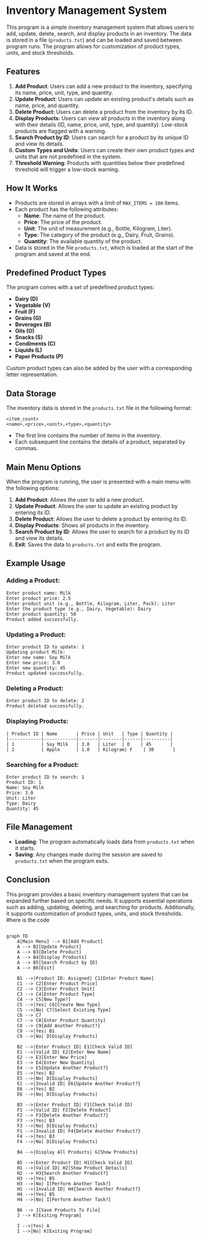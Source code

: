 # Inventory Management System

This program is a simple inventory management system that allows users to add, update, delete, search, and display products in an inventory. The data is stored in a file (`products.txt`) and can be loaded and saved between program runs. The program allows for customization of product types, units, and stock thresholds.

## Features
1. **Add Product**: Users can add a new product to the inventory, specifying its name, price, unit, type, and quantity.
2. **Update Product**: Users can update an existing product's details such as name, price, and quantity.
3. **Delete Product**: Users can delete a product from the inventory by its ID.
4. **Display Products**: Users can view all products in the inventory along with their details (ID, name, price, unit, type, and quantity). Low-stock products are flagged with a warning.
5. **Search Product by ID**: Users can search for a product by its unique ID and view its details.
6. **Custom Types and Units**: Users can create their own product types and units that are not predefined in the system.
7. **Threshold Warning**: Products with quantities below their predefined threshold will trigger a low-stock warning.

## How It Works
- Products are stored in arrays with a limit of `MAX_ITEMS = 100` items.
- Each product has the following attributes:
  - **Name**: The name of the product.
  - **Price**: The price of the product.
  - **Unit**: The unit of measurement (e.g., Bottle, Kilogram, Liter).
  - **Type**: The category of the product (e.g., Dairy, Fruit, Grains).
  - **Quantity**: The available quantity of the product.
- Data is stored in the file `products.txt`, which is loaded at the start of the program and saved at the end.

## Predefined Product Types
The program comes with a set of predefined product types:
- **Dairy (D)**
- **Vegetable (V)**
- **Fruit (F)**
- **Grains (G)**
- **Beverages (B)**
- **Oils (O)**
- **Snacks (S)**
- **Condiments (C)**
- **Liquids (L)**
- **Paper Products (P)**

Custom product types can also be added by the user with a corresponding letter representation.

## Data Storage
The inventory data is stored in the `products.txt` file in the following format:
```
<item_count>
<name>,<price>,<unit>,<type>,<quantity>
```

- The first line contains the number of items in the inventory.
- Each subsequent line contains the details of a product, separated by commas.

## Main Menu Options
When the program is running, the user is presented with a main menu with the following options:

1. **Add Product**: Allows the user to add a new product.
2. **Update Product**: Allows the user to update an existing product by entering its ID.
3. **Delete Product**: Allows the user to delete a product by entering its ID.
4. **Display Products**: Shows all products in the inventory.
5. **Search Product by ID**: Allows the user to search for a product by its ID and view its details.
6. **Exit**: Saves the data to `products.txt` and exits the program.

## Example Usage
### Adding a Product:
```
Enter product name: Milk
Enter product price: 2.5
Enter product unit (e.g., Bottle, Kilogram, Liter, Pack): Liter
Enter the product type (e.g., Dairy, Vegetable): Dairy
Enter product quantity: 50
Product added successfully.
```

### Updating a Product:
```
Enter product ID to update: 1
Updating product Milk:
Enter new name: Soy Milk
Enter new price: 3.0
Enter new quantity: 45
Product updated successfully.
```

### Deleting a Product:
```
Enter product ID to delete: 2
Product deleted successfully.
```

### Displaying Products:
```
| Product ID | Name       | Price | Unit   | Type | Quantity |
|------------|------------|-------|--------|------|----------|
| 1          | Soy Milk   | 3.0   | Liter  | D    | 45       |
| 2          | Apple      | 1.0   | Kilogram| F    | 30       |
```

### Searching for a Product:
```
Enter product ID to search: 1
Product ID: 1
Name: Soy Milk
Price: 3.0
Unit: Liter
Type: Dairy
Quantity: 45
```

## File Management
- **Loading**: The program automatically loads data from `products.txt` when it starts.
- **Saving**: Any changes made during the session are saved to `products.txt` when the program exits.

## Conclusion
This program provides a basic inventory management system that can be expanded further based on specific needs. It supports essential operations such as adding, updating, deleting, and searching for products. Additionally, it supports customization of product types, units, and stock thresholds.
#here is the code
```mermaid

graph TD
    A[Main Menu] --> B1[Add Product]
    A --> B2[Update Product]
    A --> B3[Delete Product]
    A --> B4[Display Products]
    A --> B5[Search Product by ID]
    A --> B6[Exit]
    
    B1 -->|Product ID: Assigned| C1[Enter Product Name]
    C1 --> C2[Enter Product Price]
    C2 --> C3[Enter Product Unit]
    C3 --> C4[Enter Product Type]
    C4 --> C5[New Type?]
    C5 -->|Yes| C6[Create New Type]
    C5 -->|No| C7[Select Existing Type]
    C6 --> C7
    C7 --> C8[Enter Product Quantity]
    C8 --> C9{Add Another Product?}
    C9 -->|Yes| B1
    C9 -->|No| D[Display Products]
    
    B2 -->|Enter Product ID| E1[Check Valid ID]
    E1 -->|Valid ID| E2[Enter New Name]
    E2 --> E3[Enter New Price]
    E3 --> E4[Enter New Quantity]
    E4 --> E5{Update Another Product?}
    E5 -->|Yes| B2
    E5 -->|No| D[Display Products]
    E1 -->|Invalid ID| E6{Update Another Product?}
    E6 -->|Yes| B2
    E6 -->|No| D[Display Products]
    
    B3 -->|Enter Product ID| F1[Check Valid ID]
    F1 -->|Valid ID| F2[Delete Product]
    F2 --> F3{Delete Another Product?}
    F3 -->|Yes| B3
    F3 -->|No| D[Display Products]
    F1 -->|Invalid ID| F4{Delete Another Product?}
    F4 -->|Yes| B3
    F4 -->|No| D[Display Products]
    
    B4 -->|Display All Products| G[Show Products]
    
    B5 -->|Enter Product ID| H1[Check Valid ID]
    H1 -->|Valid ID| H2[Show Product Details]
    H2 --> H3{Search Another Product?}
    H3 -->|Yes| B5
    H3 -->|No| I[Perform Another Task?]
    H1 -->|Invalid ID| H4{Search Another Product?}
    H4 -->|Yes| B5
    H4 -->|No| I[Perform Another Task?]
    
    B6 --> J[Save Products To File]
    J --> K[Exiting Program]
    
    I -->|Yes| A
    I -->|No| K[Exiting Program]

   








